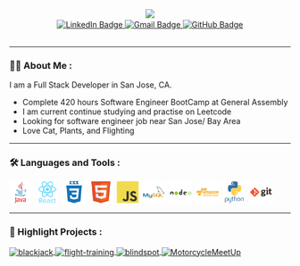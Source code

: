 <div id="header" align="center"> 
  <img src="https://i.imgur.com/JD7rDWB.png" width="800px">
</div>

<div id="badges" align="center">
  <a href="https://www.linkedin.com/in/msyili/">
    <img src="https://img.shields.io/badge/LinkedIn-blue?style=for-the-badge&logo=linkedin&logoColor=white" alt="LinkedIn Badge"/>
  </a>
  <a href="https://mail.google.com/mail/u/yli3623@gmail.com">
    <img src="https://img.shields.io/badge/Gmail-red?style=for-the-badge&logo=gmail&logoColor=white" alt="Gmail Badge"/>
  </a>
  <a href="https://github.com/iam-yi">
    <img src="https://img.shields.io/badge/GitHub-black?style=for-the-badge&logo=github&logoColor=white" alt="GitHub Badge"/>
  </a>
</div>

<div id="sub-badges" align="center">
  <img src="https://komarev.com/ghpvc/?username=iam-yi&style=flat-square&color=blue" alt="" />
</div>

---

### :woman_technologist: About Me :
I am a Full Stack Developer in San Jose, CA.
<ul>
  <li>Complete 420 hours Software Engineer BootCamp at General Assembly</li>
  <li>I am current continue studying and  practise on Leetcode</li>
  <li>Looking for software engineer job near San Jose/ Bay Area</li>
  <li>Love Cat, Plants, and Flighting </li>
</ul>



---

### :hammer_and_wrench: Languages and Tools :
<div>
  <img src="https://github.com/devicons/devicon/blob/master/icons/java/java-original-wordmark.svg" title="Java" alt="Java" width="40" height="40"/>&nbsp;
  <img src="https://github.com/devicons/devicon/blob/master/icons/react/react-original-wordmark.svg" title="React" alt="React" width="40" height="40"/>&nbsp;
  <img src="https://github.com/devicons/devicon/blob/master/icons/css3/css3-plain-wordmark.svg"  title="CSS3" alt="CSS" width="40" height="40"/>&nbsp;
  <img src="https://github.com/devicons/devicon/blob/master/icons/html5/html5-original.svg" title="HTML5" alt="HTML" width="40" height="40"/>&nbsp;
  <img src="https://github.com/devicons/devicon/blob/master/icons/javascript/javascript-original.svg" title="JavaScript" alt="JavaScript" width="40" height="40"/>&nbsp;
  <img src="https://github.com/devicons/devicon/blob/master/icons/mysql/mysql-original-wordmark.svg" title="MySQL"  alt="MySQL" width="40" height="40"/>&nbsp;
  <img src="https://github.com/devicons/devicon/blob/master/icons/nodejs/nodejs-original-wordmark.svg" title="NodeJS" alt="NodeJS" width="40" height="40"/>&nbsp;
  <img src="https://github.com/devicons/devicon/blob/master/icons/amazonwebservices/amazonwebservices-plain-wordmark.svg" title="AWS" alt="AWS" width="40" height="40"/>&nbsp;
  <img src="https://github.com/devicons/devicon/blob/master/icons/python/python-original-wordmark.svg" title="Python" alt="Python" width="40" height="40"/>&nbsp;
  <img src="https://github.com/devicons/devicon/blob/master/icons/git/git-original-wordmark.svg" title="Git" **alt="Git" width="40" height="40"/>
</div>

---

### :bookmark_tabs: Highlight Projects :

<a href="https://github.com/iam-yi/blackjack">
  <img align="center" src="https://github-readme-stats.vercel.app/api/pin/?username=iam-yi&repo=blackjack&show_icons=true&line_height=27&title_color=6aa6f8&text_color=8a919a&icon_color=6aa6f8&bg_color=22272e" alt="blackjack" />
</a>

<a href="https://github.com/iam-yi/flight-training">
  <img align="center" src="https://github-readme-stats.vercel.app/api/pin/?username=iam-yi&repo=flight-training&show_icons=true&line_height=27&title_color=6aa6f8&text_color=8a919a&icon_color=6aa6f8&bg_color=22272e" alt="flight-training" />
</a>

<a href="https://github.com/iam-yi/blindspot">
  <img align="center" src="https://github-readme-stats.vercel.app/api/pin/?username=iam-yi&repo=blindspot&show_icons=true&line_height=27&title_color=6aa6f8&text_color=8a919a&icon_color=6aa6f8&bg_color=22272e" alt="blindspot" />
</a>

<a href="https://github.com/iam-yi/MotorcycleMeetUp">
  <img align="center" src="https://github-readme-stats.vercel.app/api/pin/?username=iam-yi&repo=MotorcycleMeetUp&show_icons=true&line_height=27&title_color=6aa6f8&text_color=8a919a&icon_color=6aa6f8&bg_color=22272e" alt="MotorcycleMeetUp" />
</a>







